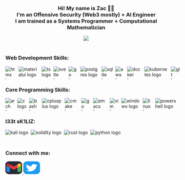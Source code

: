 <br clear="both">

<div align="center">
  <img height="450" src="https://64.media.tumblr.com/13d2c753eed929097cc13bbb1d3e482c/244060921ab77c76-5f/s1280x1920/95aba83fc114f2cac774427ffe15541c65c552e3.gifv" alt=""/>
</div>


<h3 align="center">
Hi! My name is Zac 🥷🏻 <br/>
I'm an Offensive Security (Web3 mostly) + AI Engineer<br/>
I am trained as a Systems Programmer + Computational Mathematician<br/>
</h3>

<div align="center">
  <img src="https://visitor-badge.laobi.icu/badge?page_id=husamahmud.husamahmud&"  />
</div>

<br clear="both">

<h3 align="left">
    Web Development Skills:
</h3>

<div align="left" style="display: flex; gap: .5rem">
  <img src="https://skillicons.dev/icons?i=htmx" height="40" alt="htmx logo"  />
  <img src="https://skillicons.dev/icons?i=materialui" height="40" alt="materialui logo"  />
  <img src="https://skillicons.dev/icons?i=ts" height="40" alt="ts logo"  />
  <img src="https://skillicons.dev/icons?i=svelte" height="40" alt="svelte logo"  />
  <img src="https://skillicons.dev/icons?i=go" height="40" alt="go logo"  />
  <img src="https://skillicons.dev/icons?i=postgres" height="40" alt="postgres logo"  />
  <img src="https://skillicons.dev/icons?i=sqlite" height="40" alt="sqlite logo"  />
  <img src="https://skillicons.dev/icons?i=aws" height="40" alt="aws logo"  />
  <img src="https://skillicons.dev/icons?i=docker" height="40" alt="docker logo"  />
  <img src="https://skillicons.dev/icons?i=kubernetes" height="40" alt="kubernetes logo"  />
  <img src="https://skillicons.dev/icons?i=git" height="40" alt="git logo"  />
</div>

<h3 align="left">
   Core Programming Skills:
</h3>

<div align="left" style="display: flex; gap: .5rem">
  <img src="https://skillicons.dev/icons?i=arch" height="40" alt="arch logo"  />
  <img src="https://skillicons.dev/icons?i=c" height="40" alt="c logo"  />
  <img src="https://skillicons.dev/icons?i=bash" height="40" alt="bash logo"  />
  <img src="https://skillicons.dev/icons?i=cpp" height="40" alt="cplusplus logo"  />
  <img src="https://skillicons.dev/icons?i=cmake" height="40" alt="cmake logo"  />
  <img src="https://skillicons.dev/icons?i=go" height="40" alt="go logo"  />
  <img src="https://skillicons.dev/icons?i=emacs" height="40" alt="emacs logo"  />
  <img src="https://skillicons.dev/icons?i=vim" height="40" alt="vim logo"  />
  <img src="https://skillicons.dev/icons?i=windows" height="40" alt="windows logo"  />
  <img src="https://skillicons.dev/icons?i=linux" height="40" alt="linux logo"  />
  <img src="https://skillicons.dev/icons?i=powershell" height="40" alt="powershell logo"  />
</div>

<h3 align="left">
    l33t sK1LlZ:
</h3>


<div align="left" style="display: flex; gap: .5rem">
  <img src="https://skillicons.dev/icons?i=kali" height="40" alt="kali logo"  />
  <img src="https://skillicons.dev/icons?i=solidity" height="40" alt="solidity logo"  />
  <img src="https://skillicons.dev/icons?i=rust" height="40" alt="rust logo"  />
  <img src="https://skillicons.dev/icons?i=py" height="40" alt="python logo"  />
</div>

<h3 align="left">
    Connect with me:
</h3>

<div>
  <a href="mailto:real.nightfallxyz@gmail.com" target="_blank">
    <img src="https://raw.githubusercontent.com/tandpfun/skill-icons/main/icons/Gmail-Dark.svg" width="52" height="40" alt="gmail logo"  />
  </a>
  <a href="https://twitter.com/nightfallxyz_" target="_blank">
    <img src="https://raw.githubusercontent.com/tandpfun/skill-icons/main/icons/Twitter.svg" width="52" height="40" alt="twitter logo"  />
  </a>
</div>

